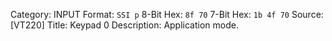 Category: INPUT
Format: `SSI p`
8-Bit Hex: `8f 70`
7-Bit Hex: `1b 4f 70`
Source: [VT220]
Title: Keypad 0
Description: Application mode.
